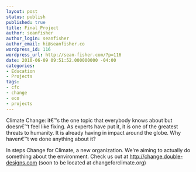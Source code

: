 ```yaml
---
layout: post
status: publish
published: true
title: Final Project
author: seanfisher
author_login: seanfisher
author_email: hi@seanfisher.co
wordpress_id: 116
wordpress_url: http://sean-fisher.com/?p=116
date: 2010-06-09 09:51:52.000000000 -04:00
categories:
- Education
- Projects
tags:
- cfc
- change
- eco
- projects
---
```

Climate Change: it&euro;&trade;s the one topic that everybody knows about but doesn&euro;&trade;t feel like fixing. As experts have put it, it is one of the greatest threats to humanity. It is already having in impact around the globe. Why haven&euro;&trade;t we done anything about it?

In steps Change for Climate, a new organization. We're aiming to actually do something about the&nbsp;environment. Check us out at <a href="http://change.double-designs.com">http://change.double-designs.com</a> (soon to be located at changeforclimate.org)
